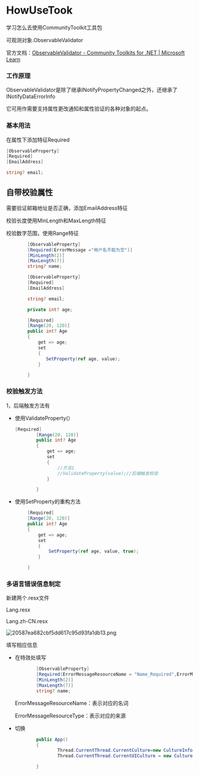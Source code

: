 # HowUseTook
学习怎么去使用CommunityToolkit工具包

可观测对象.ObservableValidator

官方文档：[ObservableValidator - Community Toolkits for .NET | Microsoft Learn](https://learn.microsoft.com/zh-cn/dotnet/communitytoolkit/mvvm/observablevalidator)



### 工作原理

ObservableValidator是除了继承INotifyPropertyChanged之外，还继承了INotifyDataErrorInfo

它可用作需要支持属性更改通知和属性验证的各种对象的起点。

### 基本用法

在属性下添加特征Required

```c#
[ObservableProperty]
[Required]
[EmailAddress]

string? email;
```

## 自带校验属性

需要验证邮箱地址是否正确，添加EmailAddress特征

校验长度使用MinLength和MaxLength特征

校验数字范围，使用Range特征

```c#
        [ObservableProperty]
        [Required(ErrorMessage ="用户名不能为空")]
        [MinLength(2)]
        [MaxLength(7)]
        string? name;

        [ObservableProperty]
        [Required]
        [EmailAddress]

        string? email;

        private int? age;

        [Required]
        [Range(20, 120)]
        public int? Age
        {
            get => age;
            set
            {
               SetProperty(ref age, value);
            }

        }
```

### 校验触发方法

1，后端触发方法有

- 使用ValidateProperty(）

	```c#
	[Required]
	        [Range(20, 120)]
	        public int? Age
	        {
	            get => age;
	            set
	            {
	                //方法1
	                //ValidateProperty(value);//后端触发校验
	            }
	
	        }
	```

- 使用SetProperty的重构方法

```c#
        [Required]
        [Range(20, 120)]
        public int? Age
        {
            get => age;
            set
            {
                SetProperty(ref age, value, true);
            }

        }
```

### 多语言错误信息制定

新建两个.resx文件

Lang.resx

Lang.zh-CN.resx

![20587ea682cbf5dd617c95d93fa1db13.png](F:\GitWorkerCode\HowUseTook\iamges\9bd96023b3b94f40ab1637eaf9e74f57.png)

填写相应信息

- 在特效处填写

	```c#
	 		[ObservableProperty]
	        [Required(ErrorMessageResourceName = "Name_Required",ErrorMessageResourceType =typeof(Lang))]
	        [MinLength(2)]
	        [MaxLength(7)]
	        string? name;
	```

	ErrorMessageResourceName：表示对应的名词

	ErrorMessageResourceType：表示对应的来源

- 切换

	```c#
	        public App()
	        {
	                Thread.CurrentThread.CurrentCulture=new CultureInfo("zh-CN");
	                Thread.CurrentThread.CurrentUICulture = new CultureInfo("zh-CN");
	
	        }
	
	```
